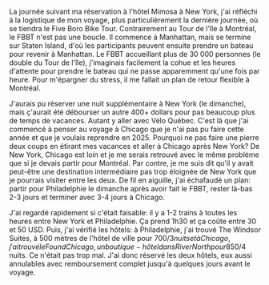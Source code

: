 La journée suivant ma réservation à l'hôtel Mimosa à New York, j'ai réfléchi à la logistique de mon voyage, plus particulièrement la dernière journée, où se tiendra le Five Boro Bike Tour. Contrairement au Tour de l'île à Montréal, le FBBT n'est pas une boucle. Il commence à Manhattan, mais se termine sur Staten Island, d'où les participants peuvent ensuite prendre un bateau pour revenir à Manhattan. Le FBBT accueillant plus de 30 000 personnes (le double du Tour de l'île), j'imaginais facilement la cohue et les heures d'attente pour prendre le bateau qui ne passe apparemment qu'une fois par heure. Pour m'épargner du stress, il me fallait un plan de retour flexible à Montréal.

J'aurais pu réserver une nuit supplémentaire à New York (le dimanche), mais ç'aurait été débourser un autre 400+ dollars pour pas beaucoup plus de temps de vacances. Autant y aller avec Vélo Québec. C'est là que j'ai commencé à penser au voyage à Chicago que je n'ai pas pu faire cette année et que je voulais reprendre en 2025. Pourquoi ne pas faire une pierre deux coups en étirant mes vacances et aller à Chicago après New York? De New York, Chicago est loin et je me serais retrouvé avec le même problème que si je devais partir pour Montréal. Par contre, je me suis dit qu'il y avait peut-être une destination intermédiaire pas trop éloignée de New York que je pourrais visiter entre les deux. De fil en aiguille, j'ai échafaudé un plan: partir pour Philadelphie le dimanche après avoir fait le FBBT, rester là-bas 2-3 jours et terminer avec 3-4 jours à Chicago.

J'ai regardé rapidement si c'était faisable: il y a 1-2 trains à toutes les heures entre New York et Philadelphie. Ça prend 1h30 et ça coûte entre 30 et 50 USD. Puis, j'ai vérifié les hôtels: à Philadelphie, j'ai trouvé The Windsor Suites, à 500 mètres de l'hôtel de ville pour 700$/3 nuits et à Chicago, j'ai trouvé le Found Chicago, un boutique-hôtel dans River North pour 850$/4 nuits. Ce n'était pas trop mal. J'ai donc réservé les deux hôtels, eux aussi annulables avec remboursement complet jusqu'à quelques jours avant le voyage.
